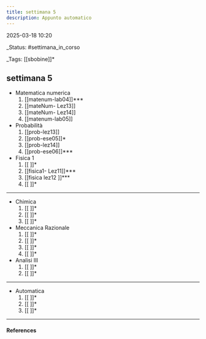 ```yaml
---
title: settimana 5
description: Appunto automatico
---
```


2025-03-18 10:20

_Status: #settimana_in_corso

_Tags: [[sbobine]]*

##  settimana 5


- Matematica numerica
	1. [[matenum-lab04]]***
	2. [[mateNum- Lez13]]
	3. [[mateNum- Lez14]]
	4. [[matenum-lab05]]
- Probabilità
	1. [[prob-lez13]]
	2. [[prob-ese05]]*
	3. [[prob-lez14]]
	4. [[prob-ese06]]***
- Fisica 1 
	1. [[ ]]*
	2. [[fisica1- Lez11]]***
	3. [[fisica lez12 ]]***
	4. [[ ]]*
	
___
- Chimica
	1. [[ ]]*
	2. [[ ]]*
	3. [[ ]]*
- Meccanica Razionale 
	1. [[ ]]*
	2. [[ ]]*
	3. [[ ]]*
	4. [[ ]]*
- Analisi III
	1. [[ ]]*
	2. [[ ]]*
___
- Automatica
	1. [[ ]]*
	2. [[ ]]*
	3. [[ ]]*
___
#### References
